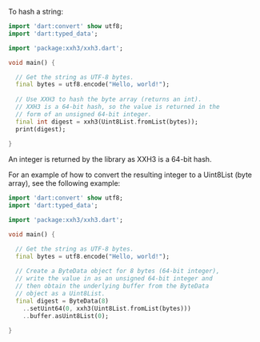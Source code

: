 To hash a string:
```dart
import 'dart:convert' show utf8;
import 'dart:typed_data';

import 'package:xxh3/xxh3.dart';

void main() {

  // Get the string as UTF-8 bytes.
  final bytes = utf8.encode("Hello, world!");
  
  // Use XXH3 to hash the byte array (returns an int).
  // XXH3 is a 64-bit hash, so the value is returned in the
  // form of an unsigned 64-bit integer.
  final int digest = xxh3(Uint8List.fromList(bytes));
  print(digest);
  
}
```

An integer is returned by the library as XXH3 is a 64-bit hash.

For an example of how to convert the resulting integer to a
Uint8List (byte array), see the following example:
```dart
import 'dart:convert' show utf8;
import 'dart:typed_data';

import 'package:xxh3/xxh3.dart';

void main() {

  // Get the string as UTF-8 bytes.
  final bytes = utf8.encode("Hello, world!");
  
  // Create a ByteData object for 8 bytes (64-bit integer),
  // write the value in as an unsigned 64-bit integer and
  // then obtain the underlying buffer from the ByteData
  // object as a Uint8List.
  final digest = ByteData(8)
    ..setUint64(0, xxh3(Uint8List.fromList(bytes)))
    ..buffer.asUint8List(0);
  
}
```